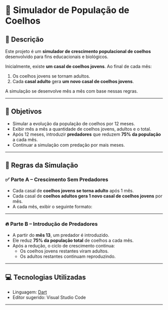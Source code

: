 # 🐇 Simulador de População de Coelhos

## 📘 Descrição

Este projeto é um **simulador de crescimento populacional de coelhos** desenvolvido para fins educacionais e biológicos.

Inicialmente, existe **um casal de coelhos jovens**. Ao final de cada mês:

1. Os coelhos jovens se tornam adultos.
2. Cada **casal adulto** gera **um novo casal de coelhos jovens**.

A simulação se desenvolve mês a mês com base nessas regras.

---

## 🧪 Objetivos

- Simular a evolução da população de coelhos por 12 meses.
- Exibir mês a mês a quantidade de coelhos jovens, adultos e o total.
- Após 12 meses, introduzir **predadores** que reduzem **75% da população** a cada mês.
- Continuar a simulação com predação por mais meses.

---

## 📌 Regras da Simulação

### ✅ Parte A – Crescimento Sem Predadores

- Cada casal de **coelhos jovens se torna adulto** após 1 mês.
- Cada casal de **coelhos adultos gera 1 novo casal de coelhos jovens** por mês.
- A cada mês, exibir o seguinte formato:


---

### 🔥 Parte B – Introdução de Predadores

- A partir do **mês 13**, um predador é introduzido.
- Ele reduz **75% da população total** de coelhos a cada mês.
- Após a redução, o ciclo de crescimento continua:
  - Os coelhos jovens restantes viram adultos.
  - Os adultos restantes continuam reproduzindo.

---

## 💻 Tecnologias Utilizadas

- Linguagem: [Dart](https://dart.dev/)
- Editor sugerido: Visual Studio Code

---

